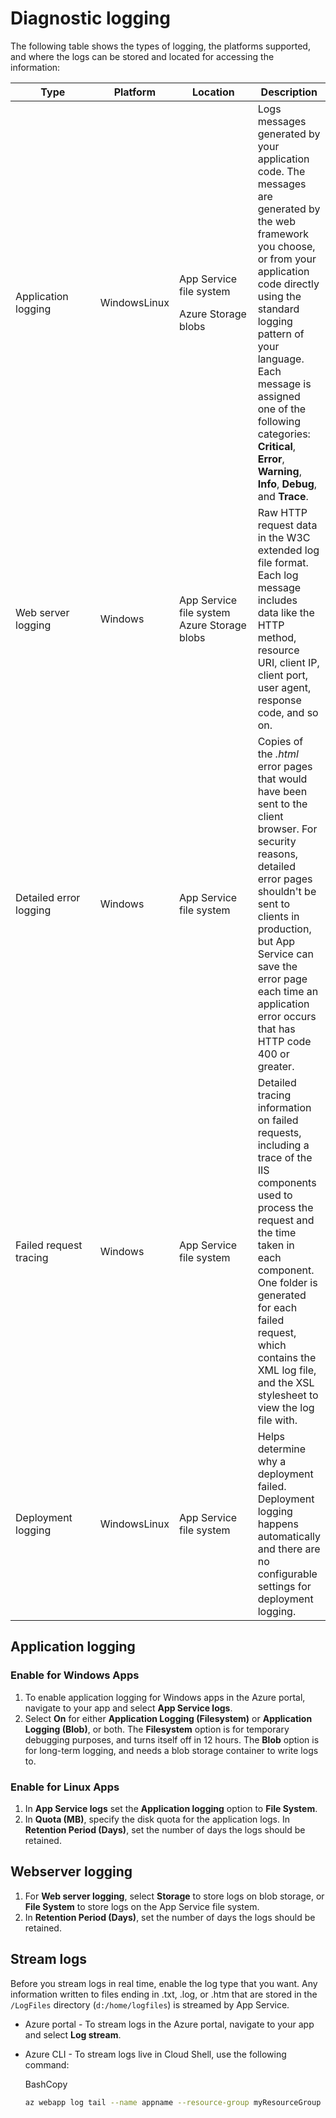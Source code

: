 # Diagnostic logging

The following table shows the types of logging, the platforms supported, and where the logs can be stored and located for accessing the information:

<table><thead><tr><th width="192">Type</th><th width="105">Platform</th><th width="215">Location</th><th>Description</th></tr></thead><tbody><tr><td>Application logging</td><td>WindowsLinux</td><td><p>App Service file system</p><p>Azure Storage blobs</p></td><td>Logs messages generated by your application code. The messages are generated by the web framework you choose, or from your application code directly using the standard logging pattern of your language. Each message is assigned one of the following categories: <strong>Critical</strong>, <strong>Error</strong>, <strong>Warning</strong>, <strong>Info</strong>, <strong>Debug</strong>, and <strong>Trace</strong>.</td></tr><tr><td>Web server logging</td><td>Windows</td><td>App Service file system Azure Storage blobs</td><td>Raw HTTP request data in the W3C extended log file format. Each log message includes data like the HTTP method, resource URI, client IP, client port, user agent, response code, and so on.</td></tr><tr><td>Detailed error logging</td><td>Windows</td><td>App Service file system</td><td>Copies of the <em>.html</em> error pages that would have been sent to the client browser. For security reasons, detailed error pages shouldn't be sent to clients in production, but App Service can save the error page each time an application error occurs that has HTTP code 400 or greater.</td></tr><tr><td>Failed request tracing</td><td>Windows</td><td>App Service file system</td><td>Detailed tracing information on failed requests, including a trace of the IIS components used to process the request and the time taken in each component. One folder is generated for each failed request, which contains the XML log file, and the XSL stylesheet to view the log file with.</td></tr><tr><td>Deployment logging</td><td>WindowsLinux</td><td>App Service file system</td><td>Helps determine why a deployment failed. Deployment logging happens automatically and there are no configurable settings for deployment logging.</td></tr></tbody></table>

## Application logging

### Enable for Windows Apps

1. To enable application logging for Windows apps in the Azure portal, navigate to your app and select **App Service logs**.
2. Select **On** for either **Application Logging (Filesystem)** or **Application Logging (Blob)**, or both. The **Filesystem** option is for temporary debugging purposes, and turns itself off in 12 hours. The **Blob** option is for long-term logging, and needs a blob storage container to write logs to.

### Enable for Linux Apps

1. In **App Service logs** set the **Application logging** option to **File System**.
2. In **Quota (MB)**, specify the disk quota for the application logs. In **Retention Period (Days)**, set the number of days the logs should be retained.

## Webserver logging

1. For **Web server logging**, select **Storage** to store logs on blob storage, or **File System** to store logs on the App Service file system.
2. In **Retention Period (Days)**, set the number of days the logs should be retained.

## Stream logs

Before you stream logs in real time, enable the log type that you want. Any information written to files ending in .txt, .log, or .htm that are stored in the `/LogFiles` directory (`d:/home/logfiles`) is streamed by App Service.

* Azure portal - To stream logs in the Azure portal, navigate to your app and select **Log stream**.
*   Azure CLI - To stream logs live in Cloud Shell, use the following command:

    BashCopy

    ```bash
    az webapp log tail --name appname --resource-group myResourceGroup
    ```
